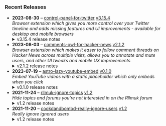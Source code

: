 ### Recent Releases

<!-- RECENT_RELEASES -->
<ul>
<li>
  <strong>2023-08-30</strong> – <a href="https://github.com/insin/control-panel-for-twitter">control-panel-for-twitter</a> <a href="https://github.com/insin/control-panel-for-twitter/releases/tag/v3.15.4">v3.15.4</a>
  <div><em>Browser extension which gives you more control over your Twitter timeline and adds missing features and UI improvements - available for desktop and mobile browsers</em></div>
  <details><summary>v3.15.4 release notes</summary><ul>
<li>Fixed timeline functionality after Twitter reverted a timeline change they made in June</li>
<li>Fixed hiding the Verified Orgs nav item</li>
</ul></details>
</li>
<li>
  <strong>2023-08-03</strong> – <a href="https://github.com/insin/comments-owl-for-hacker-news">comments-owl-for-hacker-news</a> <a href="https://github.com/insin/comments-owl-for-hacker-news/releases/tag/v2.1.2">v2.1.2</a>
  <div><em>Browser extension which makes it easer to follow comment threads on Hacker News across multiple visits, allows you to annotate and mute users, and other UI tweaks and mobile UX improvements</em></div>
  <details><summary>v2.1.2 release notes</summary><ul>
<li>Don't hide comment nav links, as this also contains edit and other useful controls</li>
</ul>
<hr>
<p>Available in the following extension stores:</p>
<p><a href="https://apps.apple.com/us/app/comments-owl-for-hacker-news/id6451333500" rel="nofollow"><img src="https://user-images.githubusercontent.com/226692/216768643-4756e33c-1e61-41a7-9c56-9bd80f10bcc9.png" alt="Apple App Store" style="max-width: 100%;"></a> <a href="https://addons.mozilla.org/en-US/firefox/addon/hn-comments-owl/" rel="nofollow"><img src="https://user-images.githubusercontent.com/226692/212897487-f3993495-2032-44a4-b0c6-1bd1d9cc56dd.png" alt="Firefox" style="max-width: 100%;"></a> <a href="https://chrome.google.com/webstore/detail/kpoggabejgbenjahggloahnnaolmfock?authuser=0&amp;hl=en" rel="nofollow"><img src="https://user-images.githubusercontent.com/226692/212897023-9e66b1b0-e1cd-44df-a4f2-3d5bda80c5f8.png" alt="Chrome" style="max-width: 100%;"></a></p></details>
</li>
<li>
  <strong>2023-07-19</strong> – <a href="https://github.com/insin/astro-lazy-youtube-embed">astro-lazy-youtube-embed</a> <a href="https://github.com/insin/astro-lazy-youtube-embed/releases/tag/v0.1.0">v0.1.0</a>
  <div><em>Embed YouTube videos with a static placeholder which only embeds when you click</em></div>
  <details><summary>v0.1.0 release notes</summary><h2>Breaking changes</h2>
<ul>
<li>Changed the export from <code>default</code> to a named <code>YouTube</code> export</li>
<li>Renamed the <code>videoCode</code> prop to <code>videoId</code> to match what YouTube uses in their docs</li>
</ul>
<h2>New</h2>
<ul>
<li>Added an <code>embedParams</code> prop to expose all the settings from the <a href="https://developers.google.com/youtube/player_parameters#Parameters" rel="nofollow">YouTube Iframe Player API</a>
<ul>
<li>Default is <code>{autoplay: 1, modestbranding: 1}</code></li>
</ul>
</li>
<li>Added a <code>thumbNailRes</code> prop to let you choose the thumbnail size/quality which is used
<ul>
<li>Default is <code>'standard'</code> (which is bigger than <code>'high'</code> - go figure)</li>
<li>Not all videos have all thumbnail sizes (especially older ones), so you may have to tweak this on a per-video basis</li>
</ul>
</li>
</ul></details>
</li>
<li>
  <strong>2021-11-24</strong> – <a href="https://github.com/insin/rllmuk-ignore-topics">rllmuk-ignore-topics</a> <a href="https://github.com/insin/rllmuk-ignore-topics/releases/tag/v1.2">v1.2</a>
  <div><em>Hide topics and forums you're not interested in on the Rllmuk forum</em></div>
  <details><summary>v1.2 release notes</summary><ul>
<li>Added support for the Fluid view</li>
<li>Added a collapse control for the Fluid sidebar</li>
</ul></details>
</li>
<li>
  <strong>2021-11-20</strong> – <a href="https://github.com/insin/cookdandbombd-really-ignore-users">cookdandbombd-really-ignore-users</a> <a href="https://github.com/insin/cookdandbombd-really-ignore-users/releases/tag/v1.2">v1.2</a>
  <div><em>Really ignore ignored users</em></div>
  <details><summary>v1.2 release notes</summary><p>Updated for new theme</p>
<p>Added re-striping of posts so it doesn't look weird when posts are hidden</p></details>
</li>
</ul>
<!-- /RECENT_RELEASES -->

